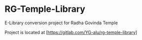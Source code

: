 # RG-Temple-Library
E-Library conversion project for Radha Govinda Temple

Project is located at [https://gitlab.com/YG-alu/rg-temple-library]
